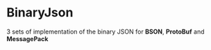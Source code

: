 # BinaryJson
3 sets of implementation of the binary JSON  for **BSON**, **ProtoBuf** and **MessagePack**
